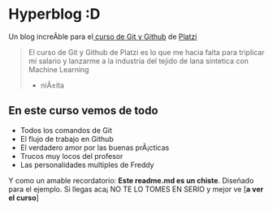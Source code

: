# Hyperblog :D
Un blog increÃ­ble para el[ curso de Git y Github](https://platzi.com/cursos/git-github/ " curso de Git y Github") de [Platzi](https://platzi.com/ "Platzi")
> El curso de Git y Github de Platzi es lo que me haci­a falta para triplicar mi salario y lanzarme a la industria del tejido de lana sintetica con Machine Learning
> - niÃ±ita

## En este curso vemos de todo
* Todos los comandos de Git
* El flujo de trabajo en Github
* El verdadero amor por las buenas prÃ¡cticas
* Trucos muy locos del profesor
* Las personalidades multiples de Freddy

Y como un amable recordatorio: **Este readme.md es un chiste**.  Diseñado para el ejemplo. Si llegas aca¡ NO TE LO TOMES EN SERIO y mejor ve [**a ver el curso**]
